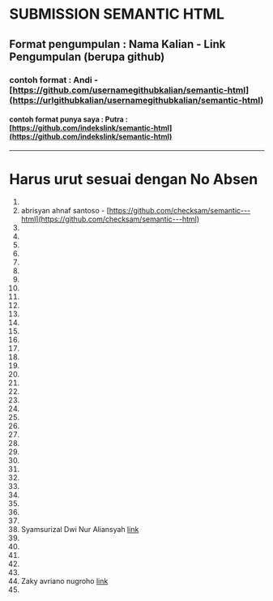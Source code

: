 # SUBMISSION SEMANTIC HTML
## Format pengumpulan : Nama Kalian - Link Pengumpulan (berupa github)
### contoh format : Andi - [https://github.com/usernamegithubkalian/semantic-html](https://urlgithubkalian/usernamegithubkalian/semantic-html) 
#### contoh format punya saya : Putra : [https://github.com/indekslink/semantic-html](https://github.com/indekslink/semantic-html)
---
# Harus urut sesuai dengan No Absen  
1.
2. abrisyan ahnaf santoso - [https://github.com/checksam/semantic---html](https://github.com/checksam/semantic---html)
3.
4.
5.
6.
7.
8.
9.
10.
11.
12.
13.
14.
15.
16.
17.
18.
19.
20.
21.
22.
23.
24.
25.
26.
27.
28.
29.
30.
31.
32.
33.
34.
35.
36.
37.
38. Syamsurizal Dwi Nur Aliansyah [link](https://github.com/Castys/semantik-11RPL-38)
39.
40.
41.
42.
43.
44. Zaky avriano nugroho [link](https://github.com/jeckyy234/tokenby-Zaky/tree/master)
45.
